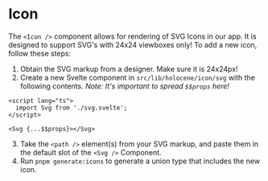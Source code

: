 # Icon

The `<Icon />` component allows for rendering of SVG Icons in our app. It is designed to support SVG's with 24x24 viewboxes only! To add a new icon, follow these steps:

1. Obtain the SVG markup from a designer. Make sure it is 24x24px!
2. Create a new Svelte component in `src/lib/holocene/icon/svg` with the following contents. _Note: It's important to spread `$$props` here!_

```
<script lang="ts">
  import Svg from './svg.svelte';
</script>

<Svg {...$$props}></Svg>
```

3. Take the `<path />` element(s) from your SVG markup, and paste them in the default slot of the `<Svg />` Component.
4. Run `pnpm generate:icons` to generate a union type that includes the new icon.
